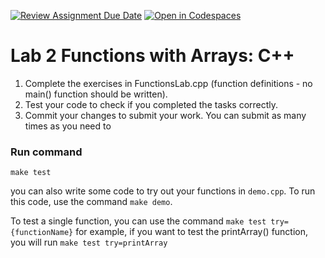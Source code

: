 [![Review Assignment Due Date](https://classroom.github.com/assets/deadline-readme-button-22041afd0340ce965d47ae6ef1cefeee28c7c493a6346c4f15d667ab976d596c.svg)](https://classroom.github.com/a/UtEVCPHm)
[![Open in Codespaces](https://classroom.github.com/assets/launch-codespace-2972f46106e565e64193e422d61a12cf1da4916b45550586e14ef0a7c637dd04.svg)](https://classroom.github.com/open-in-codespaces?assignment_repo_id=20339112)
# Lab 2 Functions with Arrays: C++
1. Complete the exercises in FunctionsLab.cpp (function definitions - no main() function should be written).
2. Test your code to check if you completed the tasks correctly.
3. Commit your changes to submit your work. You can submit as many times as you need to

### Run command
`make test`

you can also write some code to try out your functions in `demo.cpp`. To run this code, use the command `make demo`.

To test a single function, you can use the command `make test try={functionName}` for example, if you want to test the printArray() function, you will run `make test try=printArray`